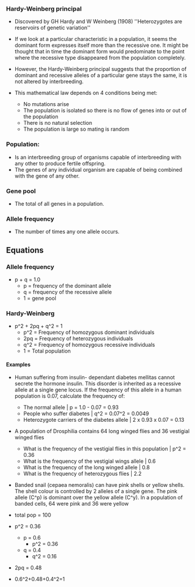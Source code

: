 ### Hardy-Weinberg principal
- Discovered by GH Hardy and W Weinberg (1908)
    ''Heterozygotes are reservoirs of genetic variation''

- If we look at a particular characteristic in a population, it seems the dominant form expresses itself more than the recessive one. It might be thought that in time the dominant form would predominate to the point where the recessive type disappeared from the population completely.
- However, the Hardy-Weinberg principal suggests that the proportion of dominant and recessive alleles of a particular gene stays the same, it is not altered by interbreeding.
- This mathematical law depends on 4 conditions being met:
    - No mutations arise
    - The population is isolated so there is no flow of genes into or out of the population
    - There is no natural selection
    - The population is large so mating is random

### Population:
- Is an interbreeding group of organisms capable of interbreeding with any other to produce fertile offspring.
- The genes of any individual organism are capable of being combined with the gene of any other.

### Gene pool
- The total of all genes in a population.

### Allele frequency
- The number of times any one allele occurs.

## Equations
### Allele frequency
- p + q = 1.0
    - p = frequency of the dominant allele
    - q = frequency of the recessive allele
    - 1 = gene pool

### Hardy-Weinberg
- p^2 + 2pq + q^2 = 1
    - p^2 = Frequency of homozygous  dominant individuals
    - 2pq = Frequency of heterozygous individuals
    - q^2 = Frequency of homozygous recessive individuals
    - 1 = Total population

#### Examples
- Human suffering from insulin- dependant diabetes mellitas cannot secrete the hormone insulin. This disorder is inherited as a recessive allele at a single gene locus. If the frequency of this allele in a human population is 0.07, calculate the frequency of:
    - The normal allele | p = 1.0 - 0.07 = 0.93
    - People who suffer diabetes | q^2 = 0.07^2 = 0.0049
    - Heterozygote carriers of the diabetes allele | 2 x 0.93 x 0.07 = 0.13

- A population of Drosphilia contains 64 long winged flies and 36 vestigial winged flies
    - What is the frequency of the vestigial flies in this population | p^2 = 0.36
    - What is the frequency of the vestigial wings allele | 0.6
    - What is the frequency of the long winged allele | 0.8
    - What is the frequency of heterozygous flies | 2.2

- Banded snail (cepaea nemoralis) can have pink shells or yellow shells. The shell colour is controlled by 2 alleles of a single gene. The pink allele (C^p) is dominant over the yellow allele (C^y). In a population of banded cells, 64 were pink and 36 were yellow
- total pop = 100
- p^2 = 0.36
    - p = 0.6
        - p^2 = 0.36
    - q = 0.4
        - q^2 = 0.16
- 2pq = 0.48
- 0.6^2+0.48+0.4^2=1
